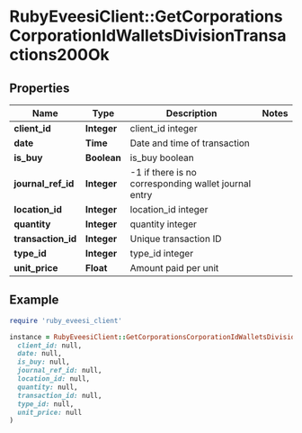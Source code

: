 # RubyEveesiClient::GetCorporationsCorporationIdWalletsDivisionTransactions200Ok

## Properties

| Name | Type | Description | Notes |
| ---- | ---- | ----------- | ----- |
| **client_id** | **Integer** | client_id integer |  |
| **date** | **Time** | Date and time of transaction |  |
| **is_buy** | **Boolean** | is_buy boolean |  |
| **journal_ref_id** | **Integer** | -1 if there is no corresponding wallet journal entry |  |
| **location_id** | **Integer** | location_id integer |  |
| **quantity** | **Integer** | quantity integer |  |
| **transaction_id** | **Integer** | Unique transaction ID |  |
| **type_id** | **Integer** | type_id integer |  |
| **unit_price** | **Float** | Amount paid per unit |  |

## Example

```ruby
require 'ruby_eveesi_client'

instance = RubyEveesiClient::GetCorporationsCorporationIdWalletsDivisionTransactions200Ok.new(
  client_id: null,
  date: null,
  is_buy: null,
  journal_ref_id: null,
  location_id: null,
  quantity: null,
  transaction_id: null,
  type_id: null,
  unit_price: null
)
```

